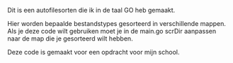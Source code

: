 Dit is een autofilesorten die ik in de taal GO heb gemaakt.

Hier worden bepaalde bestandstypes gesorteerd in verschillende mappen.
Als je deze code wilt gebruiken moet je in de main.go scrDir aanpassen naar de map die je gesorteerd wilt hebben.

Deze code is gemaakt voor een opdracht voor mijn school.
